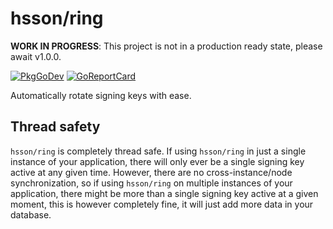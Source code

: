 # hsson/ring

**WORK IN PROGRESS**: This project is not in a production ready state, please await v1.0.0.

[![PkgGoDev](https://pkg.go.dev/badge/github.com/hsson/ring)](https://pkg.go.dev/github.com/hsson/ring) [![GoReportCard](https://goreportcard.com/badge/github.com/hsson/ring)](https://goreportcard.com/report/github.com/hsson/ring)

Automatically rotate signing keys with ease.

## Thread safety
`hsson/ring` is completely thread safe. If using `hsson/ring` in just a single instance of your application, there will only ever be a single signing key active at any given time. However, there are no cross-instance/node synchronization, so if using `hsson/ring` on multiple instances of your application, there might be more than a single signing key active at a given moment, this is however completely fine, it will just add more data in your database.
